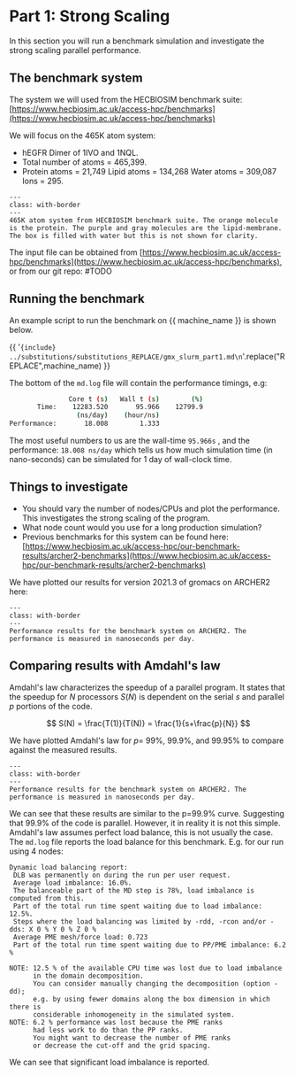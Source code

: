 # Part 1: Strong Scaling 

In this section you will run a benchmark simulation and investigate the strong scaling parallel performance.


## The benchmark system

The system we will used from the HECBIOSIM benchmark suite:
[https://www.hecbiosim.ac.uk/access-hpc/benchmarks](https://www.hecbiosim.ac.uk/access-hpc/benchmarks)

We will focus on the 465K atom system:
  - hEGFR Dimer of 1IVO and 1NQL. 
  - Total number of atoms = 465,399. 
  - Protein atoms = 21,749  Lipid atoms = 134,268  Water atoms = 309,087  Ions = 295. 


```{figure} ./images/465K-H1-H1.png
---
class: with-border
---
465K atom system from HECBIOSIM benchmark suite. The orange molecule is the protein. The purple and gray molecules are the lipid-membrane. The box is filled with water but this is not shown for clarity.
```
The input file can be obtained from [https://www.hecbiosim.ac.uk/access-hpc/benchmarks](https://www.hecbiosim.ac.uk/access-hpc/benchmarks), or from our git repo: #TODO


## Running the benchmark

An example script to run the benchmark on {{ machine_name }} is shown below.

{{  '```{include} ../substitutions/substitutions_REPLACE/gmx_slurm_part1.md\n```'.replace("REPLACE",machine_name) }}

The bottom of the ``md.log`` file will contain the performance timings, e.g:

```bash
               Core t (s)   Wall t (s)        (%)
       Time:    12283.520       95.966    12799.9
                 (ns/day)    (hour/ns)
Performance:       18.008        1.333
```

The most useful numbers to us are the wall-time ``95.966s`` , and the performance: ``18.008 ns/day`` which tells us how much simulation time (in nano-seconds) can be simulated for 1 day of wall-clock time.

## Things to investigate
- You should vary the number of nodes/CPUs and plot the performance. This investigates the strong scaling of the program.
- What node count would you use for a long production simulation?
- Previous benchmarks for this system can be found here:
[https://www.hecbiosim.ac.uk/access-hpc/our-benchmark-results/archer2-benchmarks](https://www.hecbiosim.ac.uk/access-hpc/our-benchmark-results/archer2-benchmarks)

We have plotted our results for version 2021.3 of gromacs on ARCHER2 here:


```{figure} ./images/gmx_strong_scaling.svg
---
class: with-border
---
Performance results for the benchmark system on ARCHER2. The performance is measured in nanoseconds per day.
```

## Comparing results with Amdahl's law

Amdahl's law characterizes the speedup of a parallel program. It states that the speedup for $N$ processors $S(N)$ is dependent on the serial $s$ and parallel $p$ portions of the code.

$$
S(N) = \frac{T(1)}{T(N)} = \frac{1}{s+\frac{p}{N}}
$$

We have plotted Amdahl's law for $p=$ 99%, 99.9%, and 99.95% to compare against the measured results.



```{figure} ./images/gmx_amdahl.svg
---
class: with-border
---
Performance results for the benchmark system on ARCHER2. The performance is measured in nanoseconds per day.
```

We can see that these results are similar to the p=99.9% curve. Suggesting that 99.9% of the code is parallel. However, it in reality it is not this simple. Amdahl's law assumes perfect load balance, this is not usually the case. The ``md.log`` file reports the load balance for this benchmark. E.g. for our run using 4 nodes:

```
Dynamic load balancing report:
 DLB was permanently on during the run per user request.
 Average load imbalance: 16.0%.
 The balanceable part of the MD step is 78%, load imbalance is computed from this.
 Part of the total run time spent waiting due to load imbalance: 12.5%.
 Steps where the load balancing was limited by -rdd, -rcon and/or -dds: X 0 % Y 0 % Z 0 %
 Average PME mesh/force load: 0.723
 Part of the total run time spent waiting due to PP/PME imbalance: 6.2 %

NOTE: 12.5 % of the available CPU time was lost due to load imbalance
      in the domain decomposition.
      You can consider manually changing the decomposition (option -dd);
      e.g. by using fewer domains along the box dimension in which there is
      considerable inhomogeneity in the simulated system.
NOTE: 6.2 % performance was lost because the PME ranks
      had less work to do than the PP ranks.
      You might want to decrease the number of PME ranks
      or decrease the cut-off and the grid spacing.
```

We can see that significant load imbalance is reported.